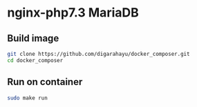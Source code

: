 nginx-php7.3 MariaDB
==========
Build image
-----------

```bash
git clone https://github.com/digarahayu/docker_composer.git
cd docker_composer

```

Run on container
-------------
```bash
sudo make run
```
